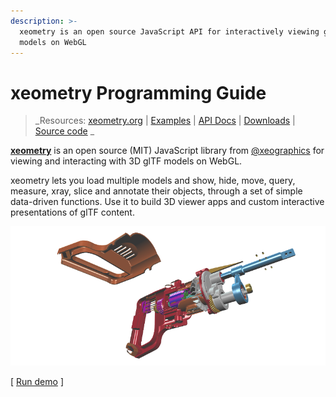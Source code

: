 ```yaml
---
description: >-
  xeometry is an open source JavaScript API for interactively viewing glTF
  models on WebGL
---
```


# xeometry Programming Guide

> _Resources: [xeometry.org](http://xeometry.org) \| [Examples](http://xeometry.org/examples) \| [API Docs](http://xeometry.org/docs) \| [Downloads](https://github.com/xeolabs/xeometry/releases) \| [Source code](https://github.com/xeolabs/xeometry)
_

[**xeometry**](http://xeometry.org) is an open source \(MIT\) JavaScript library from [@xeographics](https://twitter.com/xeographics) for viewing and interacting with 3D glTF models on WebGL.

xeometry lets you load multiple models and show, hide, move, query, measure, xray, slice and annotate their objects, through a set of simple data-driven functions. Use it to build 3D viewer apps and custom interactive presentations of glTF content.

[![](/assets/transforms3.png)](http://xeolabs.com/xeometry/examples/#effects_transforming)

\[ [Run demo](http://xeolabs.com/xeometry/examples/#effects_transforming) \]

